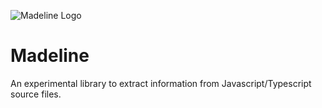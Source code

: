 ![Madeline Logo](https://i.imgur.com/8hQCGwX.png)
# Madeline
An experimental library to extract information from Javascript/Typescript source files.
